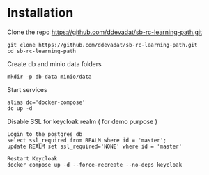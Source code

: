 # Installation

Clone the repo https://github.com/ddevadat/sb-rc-learning-path.git

```
git clone https://github.com/ddevadat/sb-rc-learning-path.git
cd sb-rc-learning-path
```

Create db and minio data folders
```
mkdir -p db-data minio/data

```

Start services
```
alias dc='docker-compose'
dc up -d
```

Disable SSL for keycloak realm ( for demo purpose )

```
Login to the postgres db
select ssl_required from REALM where id = 'master';
update REALM set ssl_required='NONE' where id = 'master'

Restart Keycloak
docker compose up -d --force-recreate --no-deps keycloak

```

